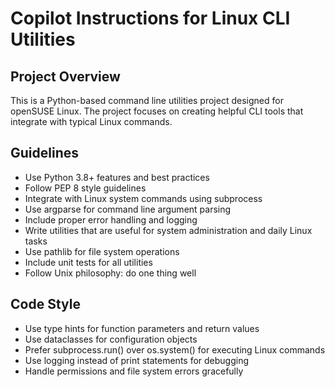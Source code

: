 # Copilot Instructions for Linux CLI Utilities

<!-- Use this file to provide workspace-specific custom instructions to Copilot. For more details, visit https://code.visualstudio.com/docs/copilot/copilot-customization#_use-a-githubcopilotinstructionsmd-file -->

## Project Overview
This is a Python-based command line utilities project designed for openSUSE Linux. The project focuses on creating helpful CLI tools that integrate with typical Linux commands.

## Guidelines
- Use Python 3.8+ features and best practices
- Follow PEP 8 style guidelines
- Integrate with Linux system commands using subprocess
- Use argparse for command line argument parsing
- Include proper error handling and logging
- Write utilities that are useful for system administration and daily Linux tasks
- Use pathlib for file system operations
- Include unit tests for all utilities
- Follow Unix philosophy: do one thing well

## Code Style
- Use type hints for function parameters and return values
- Use dataclasses for configuration objects
- Prefer subprocess.run() over os.system() for executing Linux commands
- Use logging instead of print statements for debugging
- Handle permissions and file system errors gracefully
